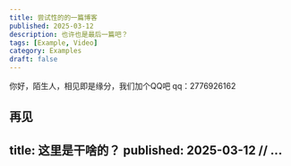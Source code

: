 ```yaml
---
title: 尝试性的的一篇博客
published: 2025-03-12
description: 也许也是最后一篇吧？
tags: [Example, Video]
category: Examples
draft: false
---
```


你好，陌生人，相见即是缘分，我们加个QQ吧  qq：2776926162

再见
---
title: 这里是干啥的？
published: 2025-03-12
// ...
---


